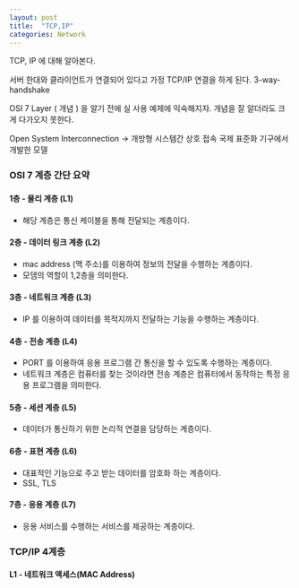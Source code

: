 ```yaml
---
layout: post
title:  "TCP,IP"
categories: Network
---
```

TCP, IP 에 대해 알아본다.

서버 한대와 클라이언트가 연결되어 있다고 가정
TCP/IP 연결을 하게 된다.
3-way-handshake

OSI 7 Layer ( 개념 ) 을 알기 전에 실 사용 예제에 익숙해지자.
개념을 잘 알더라도 크게 다가오지 못한다.

Open System Interconnection
-> 개방형 시스템간 상호 접속 국제 표준화 기구에서 개발한 모델

### OSI 7 계층 간단 요약

#### 1층 - 물리 계층 (L1)
- 해당 계층은 통신 케이블을 통해 전달되는 계층이다.
#### 2층 - 데이터 링크 계층 (L2)
- mac address (맥 주소)를 이용하여 정보의 전달을 수행하는 계층이다.
- 모뎀의 역할이 1,2층을 의미한다.
#### 3층 - 네트워크 계층 (L3)
- IP 를 이용하여 데이터를 목적지까지 전달하는 기능을 수행하는 계층이다.
#### 4층 - 전송 계층 (L4)
- PORT 를 이용하여 응용 프로그램 간 통신을 할 수 있도록 수행하는 계층이다.
- 네트워크 계층은 컴퓨터를 찾는 것이라면 전송 계층은 컴퓨터에서 동작하는 특정 응용 프로그램을 의미한다.
#### 5층 - 세션 계층 (L5)
- 데이터가 통신하기 위한 논리적 연결을 담당하는 계층이다.
#### 6층 - 표현 계층 (L6)
- 대표적인 기능으로 주고 받는 데이터를 암호화 하는 계층이다.
- SSL, TLS
#### 7층 - 응용 계층 (L7)
- 응용 서비스를 수행하는 서비스를 제공하는 계층이다.

### TCP/IP 4계층

#### L1 - 네트워크 액세스(MAC Address)
